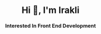 <h1 align="center">Hi 👋, I'm Irakli </h1>
<h3 align="center">Interested In Front End Development</h3>
